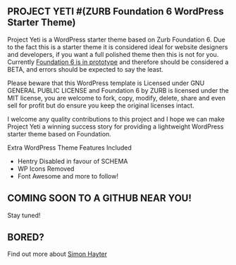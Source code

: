 ## PROJECT YETI  #(ZURB Foundation 6 WordPress Starter Theme)
Project Yeti is a WordPress starter theme based on Zurb Foundation 6. Due to the fact this is a starter theme it is considered ideal for website designers and developers, if you want a full polished theme then this is not for you.
Currently [Foundation 6 is in prototype](http://zurb.com/article/1403/foundation-6-prototype-to-production) and therefore should be considered a BETA, and errors should be expected to say the least. 

Please beware that this WordPress template is Licensed under GNU GENERAL PUBLIC LICENSE and Foundation 6 by ZURB is licensed under the MIT license, you are welcome to fork, copy, modify, delete, share and even sell for profit but do ensure you keep the original licenses intact. 

I welcome any quality contributions to this project and I hope we can make Project Yeti a winning success story for providing a lightweight WordPress starter theme based on Foundation. 

Extra WordPress Theme Features Included
-	Hentry Disabled in favour of SCHEMA
-	WP Icons Removed
-	Font Awesome and more to follow!


## COMING SOON TO A GITHUB NEAR YOU!
Stay tuned!

## BORED?
Find out more about [Simon Hayter](https://www.bybe.net/about/)
